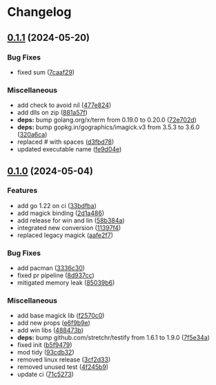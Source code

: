 # Changelog

## [0.1.1](https://github.com/Darckfast/7tv-extract/compare/v0.1.0...v0.1.1) (2024-05-20)


### Bug Fixes

* fixed sum ([7caaf29](https://github.com/Darckfast/7tv-extract/commit/7caaf29f6f237bbd97771dad7de977138baf9cf2))


### Miscellaneous

* add check to avoid nil ([477e824](https://github.com/Darckfast/7tv-extract/commit/477e82485c40ed6e4029f2e0c7cb264a84613e97))
* add dlls on zip ([881a57f](https://github.com/Darckfast/7tv-extract/commit/881a57f74f6acb3b104ae7e07f8ee07b8e17cd0f))
* **deps:** bump golang.org/x/term from 0.19.0 to 0.20.0 ([72e702d](https://github.com/Darckfast/7tv-extract/commit/72e702da6d0db3a796f9ac1770eab86340b9ff58))
* **deps:** bump gopkg.in/gographics/imagick.v3 from 3.5.3 to 3.6.0 ([320a6ca](https://github.com/Darckfast/7tv-extract/commit/320a6ca7f6e06e0241ed1fc01861540fd469ee3c))
* replaced # with spaces ([d3fbd78](https://github.com/Darckfast/7tv-extract/commit/d3fbd78ec3db1b45540b8b0675d5520a89e88fd4))
* updated executable name ([fe9d04e](https://github.com/Darckfast/7tv-extract/commit/fe9d04e3be9d56b0cba480f4efbe771b0f14fc16))

## [0.1.0](https://github.com/Darckfast/7tv-extract/compare/v0.0.9...v0.1.0) (2024-05-04)


### Features

* add go 1.22 on ci ([33bdfba](https://github.com/Darckfast/7tv-extract/commit/33bdfbae4d623fe7754516bd1233caeee1104f83))
* add magick binding ([2d1a486](https://github.com/Darckfast/7tv-extract/commit/2d1a4869ec5f917634afac20edcb238dc21fe77f))
* add release for win and lin ([58b384a](https://github.com/Darckfast/7tv-extract/commit/58b384afbcd4445c15dadd28868115fe729b97e5))
* integrated new conversion ([11397f4](https://github.com/Darckfast/7tv-extract/commit/11397f43f53750e4475f5bde69a8962e3c19a5ee))
* replaced legacy magick ([aafe2f7](https://github.com/Darckfast/7tv-extract/commit/aafe2f75b18885698bfd1168b32a0a55ed988f8e))


### Bug Fixes

* add pacman ([3336c30](https://github.com/Darckfast/7tv-extract/commit/3336c30f91100ab11766d434c5957eb1b663fece))
* fixed pr pipeline ([8d937cc](https://github.com/Darckfast/7tv-extract/commit/8d937ccf69a1360e4f2f62016410c79665b3eb20))
* mitigated memory leak ([85039b6](https://github.com/Darckfast/7tv-extract/commit/85039b69e1b05a19842c9aa00ab224ad724b853a))


### Miscellaneous

* add base magick lib ([f2570c0](https://github.com/Darckfast/7tv-extract/commit/f2570c044d8b5fc979e5faa801040af373b242fa))
* add new props ([e6f9b9e](https://github.com/Darckfast/7tv-extract/commit/e6f9b9eb5d9417d797a0b763ddce8e2dc873a5fa))
* add win libs ([488473b](https://github.com/Darckfast/7tv-extract/commit/488473bbb6df2953cf98fec9dbaf4fbc212b1a51))
* **deps:** bump github.com/stretchr/testify from 1.6.1 to 1.9.0 ([7f5e34a](https://github.com/Darckfast/7tv-extract/commit/7f5e34ab5f2ccfe3cc57f57d4333dd3b579d9eea))
* fixed init ([b5f9479](https://github.com/Darckfast/7tv-extract/commit/b5f947995cd2430286d47cfef47cd2a904484079))
* mod tidy ([93cdb32](https://github.com/Darckfast/7tv-extract/commit/93cdb320f697866e0b68d498f09300dd1ec0e81c))
* removed linux release ([3cf2d33](https://github.com/Darckfast/7tv-extract/commit/3cf2d339fe3e1e1d1907db23f496a76314076414))
* removed unused test ([4f245b9](https://github.com/Darckfast/7tv-extract/commit/4f245b96e1f60be1f94f56376d3febe0d9f5f379))
* update ci ([71c5273](https://github.com/Darckfast/7tv-extract/commit/71c5273cd34d8bc0a317210ae471f815dcfff6a1))
